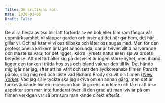 ```yaml
---
Title: Om kritikens roll
Date: 2020-03-06
Draft: False
---
```


De allra flesta av oss blir lätt förförda av en bok eller film som fångar vår uppmärksamhet. Vi släpper garden och inser att det här går hem, det här gillar vi. Och så lutar vi vi oss tillbaka och låter oss sugas med. Men för den professionella kritikern är läget annorlunda; där är tvivlet alltid närvarande och måste så vara, för det ligger liksom i yrkets natur eller i själva ordets betydelse. Att det förhåller sig på det viset är ingen större nyhet, men ibland ligger den tanken i träda hos oss och ibland vaknar den till liv. Det hände mig igår när jag, efter att ha varit och sett den sydkoreanska filmen _Parasit_ på bio, slog mig ned och läste vad Richard Brody skrivit om filmen i [New Yorker](https://www.newyorker.com/culture/the-front-row/how-parasite-falls-short-of-greatness). Vad jag själv tyckte ska jag skriva om en annan gång, men det är tankeväckande hur en recension kan färga ens omdöme och få en att inse aspekter som man inte funderat över till den grad att man tvivlar på om filmen verklgen var så bra som man kände direkt efteråt.
